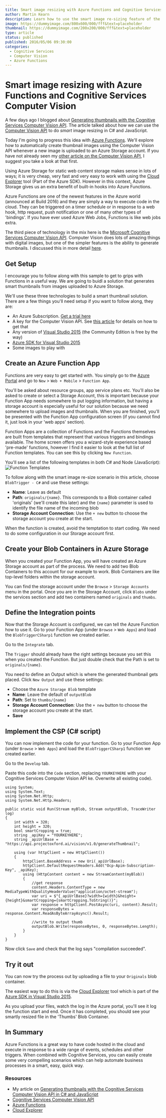 ```yaml
---
title: Smart image resizing with Azure Functions and Cognitive Services Computer Vision
author: Martin Kearn
description: Learn how to use the smart image re-sizing feature of the Cognitive Services Computer Vision API inside an Azure Function
image: https://dummyimage.com/800x600/000/fff&text=placeholder
thumbnail: https://dummyimage.com/200x200/000/fff&text=placeholder
type: article
status: published
published: 2016/05/06 09:30:00
categories: 
  - Cognitive Services
  - Computer Vision
  - Azure Functions
---
```


# Smart image resizing with Azure Functions and Cognitive Services Computer Vision
A few days ago I blogged about [Generating thumbnails with the Cognitive Services Computer Vision API](https://blogs.msdn.microsoft.com/martinkearn/2016/05/03/using-the-microsoft-cognitive-computer-vision-api-in-c-and-javascript/). The article talked about how we can use the [Computer Vision API](https://www.microsoft.com/cognitive-services/en-us/computer-vision-api) to do _smart_ image resizing in C# and JavaScript.

Today I'm going to progress this idea with [Azure Functions](https://azure.microsoft.com/en-us/services/functions/). We'll explore how to automatically create thumbnail images using the Computer Vision API whenever a new image is uploaded to an Azure Storage account. If you have not already seen my [other article on the Computer Vision API](https://blogs.msdn.microsoft.com/martinkearn/2016/05/03/using-the-microsoft-cognitive-computer-vision-api-in-c-and-javascript/), I suggest you take a look at that first.

Using Azure Storage for static web content storage makes sense in lots of ways; it is very cheap, very fast and very easy to work with using the [Cloud Explorer](https://azure.microsoft.com/en-gb/documentation/articles/vs-azure-tools-resources-managing-with-cloud-explorer/) tool (Part of the Azure SDK). However in this context, Azure Storage gives us an extra benefit of built-in hooks into Azure Functions.

Azure Functions are one of the newest features in the Azure world (announced at Build 2016) and they are simply a way to execute code in the cloud. They can be triggered on a timer schedule or in response to a web hook, http request, push notification or one of many other types of 'bindings'. If you have ever used Azure Web Jobs, Functions is like web jobs extra.

The third piece of technology in the mix here is the [Microsoft Cognitive Services Computer Vision API](https://www.microsoft.com/cognitive-services/en-us/computer-vision-api). Computer Vision does lots of amazing things with digital images, but one of the simpler features is the ability to generate thumbnails. I discussed this in more detail [here](https://blogs.msdn.microsoft.com/martinkearn/2016/05/03/using-the-microsoft-cognitive-computer-vision-api-in-c-and-javascript/).

## Get Setup
I encourage you to follow along with this sample to get to grips with Functions in a useful way. We are going to buidl a solution that generates smart thumbnails from images uploaded to Azure Storage.

We'll use these three technologies to build a smart thumbnail solution. There are a few things you'll need setup if you want to follow along, they are:
* An Azure Subscription. [Get a trial here](https://azure.microsoft.com/en-gb/pricing/free-trial/)
* A key for the Computer Vision API. See [this article](https://blogs.msdn.microsoft.com/martinkearn/2016/05/03/using-the-microsoft-cognitive-computer-vision-api-in-c-and-javascript/) for details on how to get that
* Any version of [Visual Studio 2015](https://www.visualstudio.com/) (the Community Edition is free by the way)
* [Azure SDK for Visual Studio 2015](https://azure.microsoft.com/en-gb/downloads/)
* Some images to play with

## Create an Azure Function App
Functions are very easy to get started with. You simply go to the [Azure Portal](http://portal.azure.com/) and go to `New` > `Web + Mobile` > `Function App`.

You'll be asked about resource groups, app service plans etc. You'll also be asked to create or select a Storage Account, this is important because your Function App needs somewhere to put logging information, but having a storage account is especially useful for our solution because we need somewhere to upload images and thumbnails. When you are finished, you'll be presented with the Function App configuration screen (if you cannot find it, just look in your 'web apps' section). 

Function Apps are a collection of Functions and the Functions themselves are built from templates that represent that various triggers and bindings available. The home screen offers you a wizard-style experience based 'pre-made' functions, however I find it easier to look at the full list of Function templates. You can see this by clicking `New Function`.

You'll see a list of the following templates in both C# and Node (JavaScript):
![Function Templates](https://raw.githubusercontent.com/martinkearn/Content/master/Blogs/Images/FunctionTemplates.png)

To follow along with the smart image re-size scenario in this article, choose `BlobTrigger - C#` and use these settings:
* **Name**: Leave as default
* **Path**: `originals/{name}`. This corresponds to a Blob container called 'originals' (we'll create this later) and the `{name}` parameter is used to identify the file name of the incoming blob
* **Storage Account Connection**: Use the `+ new` button to choose the storage account you create at the start.

When the function is created, avoid the temptation to start coding. We need to do some configuration in our Storage account first.

## Create your Blob Containers in Azure Storage
When you created your Function App, you will have created an Azure Storage account as part of the process. We need to add two Blob Containers to this account for our example to work. Blob Containers are like top-level folders within the storage account.

You can find the storage account under the `Browse` > `Storage Accounts` menu in the portal. Once you are in the Storage Account, click `Blobs` under the services section and add two containers named `originals` and `thumbs`.

## Define the Integration points
Now that the Storage Account is configured, we can tell the Azure Function how to use it. Go to your Function App (under `Browse` > `Web Apps`) and load the `BlobTriggerCSharp1` function we created earlier.

Go to the `Integrate` tab.

The `Trigger` should already have the right settings because you set this when you created the Function. But just double check that the Path is set to `originals/{name}`.

You need to define an Output which is where the generated thumbnail gets placed. Click `New Output` and use these settings:
* Choose the `Azure Storage Blob` template
* **Name**: Leave the default of `outputBlob`
* **Path**: Set to `thumbs/{name}`
* **Storage Account Connection**: Use the `+ new` button to choose the storage account you create at the start.
* **Save**

## Implement the CSP (C\# script)
You can now implement the code for your function. Go to your Function App (under `Browse` > `Web Apps`) and load the `BlobTriggerCSharp1` function we created earlier.

Go to the `Develop` tab.

Paste this code into the `Code` section, replacing `YOURKEYHERE` with your Cognitive Services Computer Vision API ke. Overwrite all existing code).
```
using System;
using System.Text;
using System.Net.Http;
using System.Net.Http.Headers;

public static void Run(Stream myBlob, Stream outputBlob, TraceWriter log)
{
    int width = 320;
    int height = 320;
    bool smartCropping = true;
    string _apiKey = "YOURKEYHERE";
    string _apiUrlBase = "https://api.projectoxford.ai/vision/v1.0/generateThumbnail";

    using (var httpClient = new HttpClient())
    {
        httpClient.BaseAddress = new Uri(_apiUrlBase);
        httpClient.DefaultRequestHeaders.Add("Ocp-Apim-Subscription-Key", _apiKey);
        using (HttpContent content = new StreamContent(myBlob))
        {
            //get response
            content.Headers.ContentType = new MediaTypeWithQualityHeaderValue("application/octet-stream");
            var uri = $"{_apiUrlBase}?width={width}&height={height}&smartCropping={smartCropping.ToString()}";
            var response = httpClient.PostAsync(uri, content).Result;
            var responseBytes = response.Content.ReadAsByteArrayAsync().Result;

            //write to output thumb
            outputBlob.Write(responseBytes, 0, responseBytes.Length);
        }
    }
}
```

Now click `Save` and check that the log says "compilation succeeded".

## Try it out
You can now try the process out by uploading a file to your `Originals` blob container.

The easiest way to do this is via the [Cloud Explorer](https://azure.microsoft.com/en-gb/documentation/articles/vs-azure-tools-resources-managing-with-cloud-explorer/) tool which is part of the [Azure SDK in Visual Studio 2015](https://azure.microsoft.com/en-gb/downloads/).

As you upload your files, watch the log in the Azure portal, you'll see it log the function start and end. Once it has completed, you should see your smartly resized file in the 'Thumbs' Blob Container. 

## In Summary
Azure Functions is a great way to have code hosted in the cloud and execute in response to a wide range of events, schedules and other triggers. When combined with Cognitive Services, you can easily create some very compelling scenarios which can help automate business processes in a smart, easy, quick way.

### Resources
* My article on [Generating thumbnails with the Cognitive Services Computer Vision API in C# and JavaScript](https://blogs.msdn.microsoft.com/martinkearn/2016/05/03/using-the-microsoft-cognitive-computer-vision-api-in-c-and-javascript/)
* [Cognitive Services Computer Vision API](https://www.microsoft.com/cognitive-services/en-us/computer-vision-api)
* [Azure Functions](https://azure.microsoft.com/en-us/services/functions/)
* [Cloud Explorer](https://azure.microsoft.com/en-gb/documentation/articles/vs-azure-tools-resources-managing-with-cloud-explorer/)
